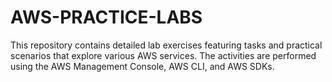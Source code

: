 # AWS-PRACTICE-LABS
This repository contains detailed lab exercises featuring tasks and practical scenarios that explore various AWS services. The activities are performed using the AWS Management Console, AWS CLI, and AWS SDKs.
